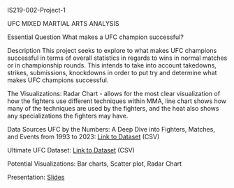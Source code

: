 IS219-002-Project-1

UFC MIXED MARTIAL ARTS ANALYSIS

Essential Question What makes a UFC champion successful?

Description This project seeks to explore to what makes UFC champions successful in terms of overall statistics in regards to wins in normal matches or in championship rounds. This intends to take into account takedowns, strikes, submissions, knockdowns in order to put try and determine what makes UFC champions successful.

The Visualizations:
Radar Chart - allows for the most clear visualization of how the fighters use different techniques within MMA, line chart shows how many of the techniques are used by the fighters, and the heat also shows any specializations the fighters may have.

Data Sources UFC by the Numbers: A Deep Dive into Fighters, Matches, and Events from 1993 to 2023: [Link to Dataset](https://www.gigasheet.com/sample-data/ufccsv) (CSV)

Ultimate UFC Dataset: [Link to Dataset](https://www.kaggle.com/datasets/mdabbert/ultimate-ufc-dataset) (CSV)

Potential Visualizations: Bar charts, Scatter plot, Radar Chart

Presentation: [Slides](https://docs.google.com/presentation/d/1LaH9ZS7QgLO_0rbhPKtw-N5JT-baJ2p91I7MpeCXw98/edit?usp=sharing)
